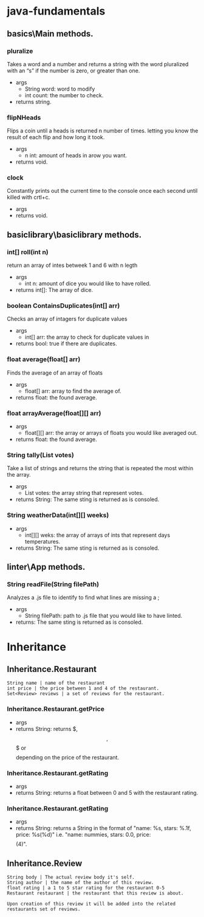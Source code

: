 # java-fundamentals

## basics\Main methods.

### pluralize
Takes a word and a number and returns a string with the word pluralized with an “s” if the number is zero, or greater than one.
- args
    - String word: word to modify
    - int count: the number to check.
- returns string.
### flipNHeads
Flips a coin until a heads is returned n number of times. letting you know the result of each flip and how long it took. 
- args
    - n int: amount of heads in arow you want.
- returns void.
### clock
Constantly prints out the current time to the console once each second until killed with crtl+c.
- args
- returns void.

## basiclibrary\basiclibrary methods.

### int[] roll(int n)
return an array of intes betweek 1 and 6 with n legth
- args
    - int n: amount of dice you would like to have rolled.
- returns int[]: The array of dice.

### boolean ContainsDuplicates(int[] arr)
Checks an array of intagers for duplicate values
- args
    - int[] arr: the array to check for duplicate values in
- returns bool: true if there are duplicates.

### float average(float[] arr)
Finds the average of an array of floats
- args
    - float[] arr: array to find the average of.
- returns float: the found average.

### float arrayAverage(float[][] arr) 
- args 
    - float[][] arr: the array or arrays of floats you would like averaged out. 
- returns float: the found average. 

### String tally(List<String> votes) 
Take a list of strings and returns the string that is repeated the most within the array. 
- args 
    - List<String> votes: the array string that represent votes. 
- returns String: The same sting is returned as is consoled. 

### String weatherData(int[][] weeks) 
- args 
    - int[][] weks: the array of arrays of ints that represent days temperatures. 
- returns String: The same sting is returned as is consoled. 

## linter\App methods. 

### String readFile(String filePath) 
Analyzes a .js file to identify to find what lines are missing a ; 
- args 
    - String filePath: path to .js file that you would like to have linted. 
- returns: The same sting is returned as is consoled.

# Inheritance

## Inheritance.Restaurant
    String name | name of the restaurant
    int price | the price between 1 and 4 of the restaurant.
    Set<Review> reviews | a set of reviews for the restaurant.

### Inheritance.Restaurant.getPrice
- args
- returns String: returns $, $$, $$$ or $$$$ depending on the price of the restaurant.

### Inheritance.Restaurant.getRating
- args
- returns String: returns a float between 0 and 5 with the restaurant rating.

### Inheritance.Restaurant.getRating
- args
- returns String: returns a String in the format of "name: %s, stars: %.1f, price: %s(%d)" i.e. "name: nummies, stars: 0.0, price: $$$$(4)".

## Inheritance.Review
    String body | The actual review body it's self.
    String author | the name of the author of this review.
    float rating | a 1 to 5 star rating for the restaurant 0-5
    Restaurant restaurant | the restaurant that this review is about. 

    Upon creation of this review it will be added into the related restaurants set of reviews.